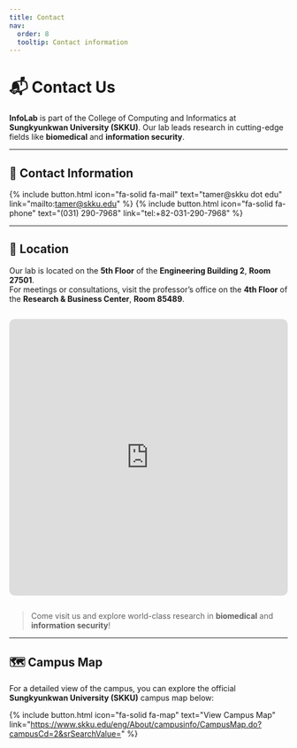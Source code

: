 ```yaml
---
title: Contact
nav:
  order: 8
  tooltip: Contact information
---
```


# 📬 Contact Us

**InfoLab** is part of the College of Computing and Informatics at **Sungkyunkwan University (SKKU)**. Our lab leads research in cutting-edge fields like **biomedical** and **information security**.

---

## 📩 Contact Information

{%
  include button.html
  icon="fa-solid fa-mail"
  text="tamer@skku dot edu"
  link="mailto:tamer@skku.edu"
%}
{%
  include button.html
  icon="fa-solid fa-phone"
  text="(031) 290-7968"
  link="tel:+82-031-290-7968"
%}

---

## 📍 Location

Our lab is located on the **5th Floor** of the **Engineering Building 2**, **Room 27501**.  
For meetings or consultations, visit the professor’s office on the **4th Floor** of the **Research & Business Center**, **Room 85489**.

<div style="margin: 2em 0; text-align: center;">
  <iframe 
    width="100%" 
    height="500" 
    frameborder="0" 
    style="border:0; border-radius: 10px;" 
    src="https://maps.google.com/maps?q=Hwasan-ro,%20Yulcheon-dong,%20Jangan-gu,%20Suwon-si,%20Gyeonggi-do+(Infolab)&t=&z=16&ie=UTF8&iwloc=B&output=embed" 
    allowfullscreen>
  </iframe>
</div>

> Come visit us and explore world-class research in **biomedical** and **information security**!

---

## 🗺️ Campus Map

For a detailed view of the campus, you can explore the official **Sungkyunkwan University (SKKU)** campus map below:

{%
  include button.html
  icon="fa-solid fa-map"
  text="View Campus Map"
  link="https://www.skku.edu/eng/About/campusinfo/CampusMap.do?campusCd=2&srSearchValue="
%}
